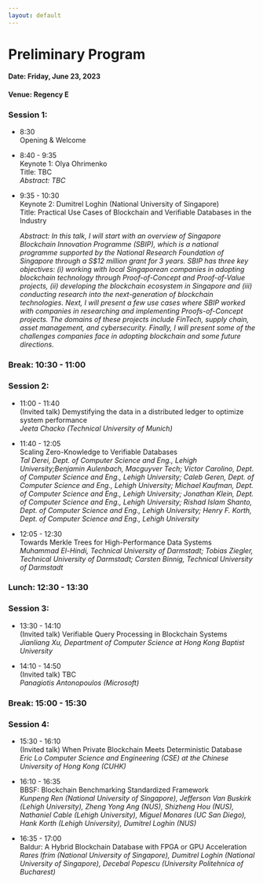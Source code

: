 ```yaml
---
layout: default 
---
```

# Preliminary Program

#### Date: Friday, June 23, 2023
#### Venue: Regency E


### Session 1: 
* 8:30      
    Opening & Welcome
* 8:40 - 9:35   
    Keynote 1: Olya Ohrimenko  
    Title: TBC  
    *Abstract: TBC*
    
* 9:35 - 10:30      
    Keynote 2: Dumitrel Loghin (National University of Singapore)    
    Title: Practical Use Cases of Blockchain and Verifiable Databases in the Industry

    *Abstract: In this talk, I will start with an overview of Singapore Blockchain Innovation Programme (SBIP), which is a national programme supported by the National Research Foundation of Singapore through a S$12 million grant for 3 years. SBIP has three key objectives: (i) working with local Singaporean companies in adopting blockchain technology through Proof-of-Concept and Proof-of-Value projects, (ii) developing the blockchain ecosystem in Singapore and (iii) conducting research into the next-generation of blockchain technologies. Next, I will present a few use cases where SBIP worked with companies in researching and implementing Proofs-of-Concept projects. The domains of these projects include FinTech, supply chain, asset management, and cybersecurity. Finally, I will present some of the challenges companies face in adopting blockchain and some future directions.*

### Break: 10:30 - 11:00
### Session 2: 
* 11:00 - 11:40      
    (Invited talk) Demystifying the data in a distributed ledger to optimize system performance      
    *Jeeta Chacko (Technical University of Munich)*

* 11:40 - 12:05     
    Scaling Zero-Knowledge to Verifiable Databases   
    *Tal Derei, Dept. of Computer Science and Eng., Lehigh University;Benjamin Aulenbach, Macguyver Tech; Victor Carolino, Dept. of Computer Science and Eng., Lehigh University; Caleb Geren, Dept. of Computer Science and Eng., Lehigh University; Michael Kaufman, Dept. of Computer Science and Eng., Lehigh University; Jonathan Klein, Dept. of Computer Science and Eng., Lehigh University; Rishad Islam Shanto, Dept. of Computer Science and Eng., Lehigh University; Henry F. Korth, Dept. of Computer Science and Eng., Lehigh University*

* 12:05 - 12:30     
    Towards Merkle Trees for High-Performance Data Systems   
    *Muhammad El-Hindi, Technical University of Darmstadt; Tobias Ziegler, Technical University of Darmstadt; Carsten Binnig, Technical University of Darmstadt*

### Lunch: 12:30 - 13:30

### Session 3: 
* 13:30 - 14:10     
    (Invited talk) Verifiable Query Processing in Blockchain Systems     
    *Jianliang Xu, Department of Computer Science at Hong Kong Baptist University*
    
* 14:10 - 14:50     
    (Invited talk) TBC    
    *Panagiotis Antonopoulos (Microsoft)*

### Break: 15:00 - 15:30

### Session 4:
* 15:30 - 16:10     
    (Invited talk) When Private Blockchain Meets Deterministic Database      
    *Eric Lo  Computer Science and Engineering (CSE) at the Chinese University of Hong Kong (CUHK)*

* 16:10 - 16:35     
    BBSF: Blockchain Benchmarking Standardized Framework        
    *Kunpeng Ren (National University of Singapore), Jefferson Van Buskirk (Lehigh University), Zheng Yong Ang (NUS), Shizheng Hou (NUS), Nathaniel Cable (Lehigh University), Miguel Monares (UC San Diego), Hank Korth (Lehigh University), Dumitrel Loghin (NUS)*

* 16:35 - 17:00     
    Baldur: A Hybrid Blockchain Database with FPGA or GPU Acceleration      
    *Rares Ifrim (National University of Singapore), Dumitrel Loghin (National University of Singapore), Decebal Popescu (University Politehnica of Bucharest)* 








